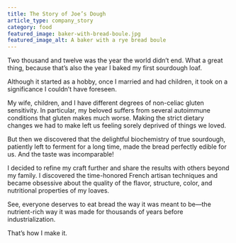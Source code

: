 ```yaml
---
title: The Story of Joe’s Dough
article_type: company_story
category: food
featured_image: baker-with-bread-boule.jpg
featured_image_alt: A baker with a rye bread boule
---
```


Two thousand and twelve was the year the world didn’t end. What a great thing, because that’s also the year I baked my first sourdough loaf.

Although it started as a hobby, once I married and had children, it took on a significance I couldn’t have foreseen.

My wife, children, and I have different degrees of non-celiac gluten sensitivity. In particular, my beloved suffers from several autoimmune conditions that gluten makes much worse. Making the strict dietary changes we had to make left us feeling sorely deprived of things we loved.

But then we discovered that the delightful biochemistry of true sourdough, patiently left to ferment for a long time, made the bread perfectly edible for us. And the taste was incomparable!

I decided to refine my craft further and share the results with others beyond my family. I discovered the time-honored French artisan techniques and became obsessive about the quality of the flavor, structure, color, and nutritional properties of my loaves.

See, everyone deserves to eat bread the way it was meant to be—the nutrient-rich way it was made for thousands of years before industrialization.

That’s how I make it.
